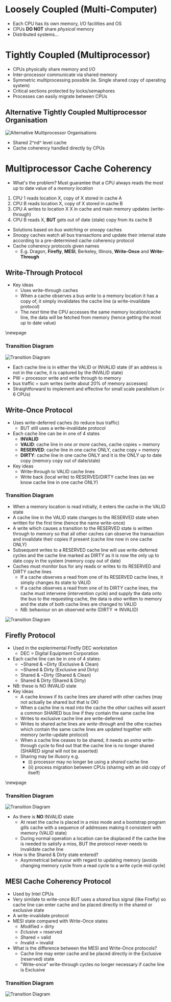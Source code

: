 # Loosely Coupled (Multi-Computer)
- Each CPU has its own memory, I/O facilities and OS
- CPUs **DO NOT** share *physical* memory
- Distributed systems...

# Tightly Coupled (Multiprocessor)
- CPUs physically share memory and I/O
- Inter-processor communicate via shared memory
- Symmetric multiprocessing possible (ie. Single shared copy of operating system)
- Critical sections protected by locks/semaphores
- Processes can easily migrate between CPUs

## Alternative Tightly Coupled Multiprocessor Organisation
![Alternative Multiprocessor Organisations](CompArch/Diagrams/6.0.png)

- Shared 2^nd^ level cache
- Cache coherency handled directly by CPUs

# Multiprocessor Cache Coherency
- What's the problem? Must guarantee that a CPU always reads the most up to date value of a *memory location*

1. CPU 1 reads location X, copy of X stored in cache A
2. CPU B reads location X, copy of X stored in cache B
3. CPU A writes to location X X in cache and main memory updates (write-through)
4. CPU B reads X, **BUT** gets out of date (stale) copy from its cache B

- Solutions based on *bus watching* or *snoopy* caches
- *Snoopy* caches watch all bus transactions and update their internal state according to a pre-determined cache coherency protocol
- Cache coherency protocols given names
    - E.g. Dragon, **Firefly**, **MESI**, Berkeley, Illinois, **Write-Once** and **Write-Through**

## Write-Through Protocol
- Key ideas
    - Uses write-through caches
	- When a cache observes a bus *write* to a memory location it has a copy of, it simply invalidates the cache line (a write-invalidate protocol)
	- The *next* time the CPU accesses the same memory location/cache line, the data *will* be fetched from memory (hence getting the most up to date value)

\newpage

### Transition Diagram
![Transition Diagram](CompArch/Diagrams/6.1.png)

- Each cache line is in either the VALID or INVALID state (if an address is not in the cache, it is captured by the INVALID state)
- PW = processor write and write through to memory
- bus traffic = sum writes (write about 20% of memory accesses)
- Straightforward to implement and effective for small scale parallelism (< 6 CPUs)

## Write-Once Protocol
- Uses write-deferred caches (to reduce bus traffic)
    - BUT still uses a write-invalidate protocol
- Each cache line can be in one of 4 states
    - **INVALID**
	- **VALID**: cache line in *one or more* caches, cache copies = memory
	- **RESERVED**: cache line in one cache ONLY, cache copy = memory
	- **DIRTY**: cache line in one cache ONLY and it is the ONLY up to date copy (memory copy out of date/stale)
- Key ideas
    - Write-through to VALID cache lines
	- Write back (local write) to RESERVED/DIRTY cache lines (as we know cache line in one cache ONLY)

### Transition Diagram
- When a memory location is read initially, it enters the cache in the VALID state
- A cache line in the VALID state changes to the RESERVED state when written for the first time (hence the name write-once)
- A write which causes a transition to the RESERVED state is written through to memory so that all other caches can observe the transaction and invalidate their copies if present (cache line now in one cache ONLY)
- Subsequent writes to a RESERVED cache line will use write-deferred cycles and the cache line marked as DIRTY as it is now the only up to date copy in the system (memory copy out of date)
- Caches must monitor bus for any reads or writes to its RESERVED and DIRTY cache lines
    - If a cache observes a read from one of its RESERVED cache lines, it simply changes its state to VALID
	- If a cache observes a read from one of its DIRTY cache lines, the cache must intervene (intervention cycle) and supply the data onto the bus to the requesting cache, the data is *also* written to memory and the state of both cache lines are changed to VALID
	- NB: behaviour on an observed write (DIRTY => INVALID)

![Transition Diagram](CompArch/Diagrams/6.2.png)

## Firefly Protocol
- Used in the explerimental Firefly DEC workstation
    - DEC = Digital Equipment Corporation
- Each cache line can be in one of 4 states:
    - ~Shared & ~Dirty (Exclusive & Clean)
	- ~Shared & Dirty (Exclusive and Dirty)
	- Shared & ~Dirty (Shared & Clean)
	- Shared & Dirty (Shared & Dirty)
- NB: these is NO INVALID state
- Key ideas
    - A cache *knows* if its cache lines are shared with other caches (may not actually be shared but that is OK)
	- When a cache line is read into the cache the *other* caches will assert a common SHARED bus line if they contain the same cache line
	- Writes to exclusive cache line are write-deferred
	- Writes to shared ache lines are *write-through* and the othe rcaches which contain the same cache lines are updated together with memory (write-update protocol)
	- When a cache line ceases to be shared, it needs an *extra* write-through cycle to find out that the cache line is no longer shared (SHARED signal will not be asserted)
	- Sharing may be illusory e.g.
    	- (i) processor may no longer be using a *shared* cache line
		- (ii) process migration between CPUs (sharing with an old copy of itself)

\newpage

### Transition Diagram
![Transition Diagram](CompArch/Diagrams/6.3.png)

- As there is **NO** INVALID state
    - At reset the cache is placed in a *miss* mode and a bootstrap program gills cache with a sequence of addresses making it consistent with memory (VALID state)
	- During normal operation a location can be displaced if the cache line is needed to satisfy a miss, BUT the protocol never needs to invalidate cache line
- How is the Shared & Dirty state entered?
    - Asymmetrical behaviour with regard to updating memory (avoids changing memory cycle from a read cycle to a write cycle mid cycle)

## MESI Cache Coherency Protocol
- Used by Intel CPUs
- Very similate to write-once BUT uses a *shared* bus signal (like Firefly) so cache line can enter cache and be placed directly in the shared or exclusive state
- A write-invalidate protocol
- MESI state compared with Write-Once states
    - *M*odified = dirty
    - *E*clusive = reserved
    - *S*hared = valid
    - *I*nvalid = invalid
- What is the difference between the MESI and Write-Once protocols?
    - Cache line may enter cache and be placed directly in the Exclusive (reserved) state
	- "Write-once" write-through cycles no longer necessary if cache line is Exclusive

### Transition Diagram
![Transition Diagram](CompArch/Diagrams/6.4.png)
